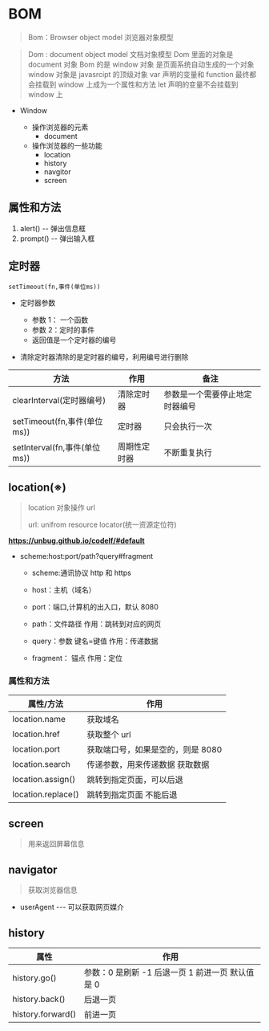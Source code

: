 # BOM

> Bom：Browser object model 浏览器对象模型

> Dom : document object model 文档对象模型
> Dom 里面的对象是 document 对象
> Bom 的是 window 对象 是页面系统自动生成的一个对象
> window 对象是 javasrcipt 的顶级对象
> var 声明的变量和 function 最终都会挂载到 window 上成为一个属性和方法
> let 声明的变量不会挂载到 window 上

-   Window

    -   操作浏览器的元素
        -   document
    -   操作浏览器的一些功能
        -   location
        -   history
        -   navgitor
        -   screen

## 属性和方法

1. alert() -- 弹出信息框
2. prompt() -- 弹出输入框

## 定时器

`setTimeout(fn,事件(单位ms))`

-   定时器参数

    -   参数 1： 一个函数
    -   参数 2：定时的事件
    -   返回值是一个定时器的编号

-   清除定时器清除的是定时器的编号，利用编号进行删除

| 方法                          | 作用         | 备注                           |
| ----------------------------- | ------------ | ------------------------------ |
| clearInterval(定时器编号)     | 清除定时器   | 参数是一个需要停止地定时器编号 |
| setTimeout(fn,事件(单位 ms))  | 定时器       | 只会执行一次                   |
| setInterval(fn,事件(单位 ms)) | 周期性定时器 | 不断重复执行                   |

## location(※)

> location 对象操作 url
>
> url: unifrom resource locator(统一资源定位符)

**https://unbug.github.io/codelf/#default**

-   scheme:host:port/path?query#fragment

    -   scheme:通讯协议 http 和 https

    -   host：主机（域名）

    -   port：端口,计算机的出入口，默认 8080

    -   path：文件路径 作用：跳转到对应的网页
    -   query：参数 键名=键值 作用：传递数据
    -   fragment： 锚点 作用：定位

### 属性和方法

| 属性/方法          | 作用                              |
| ------------------ | --------------------------------- |
| location.name      | 获取域名                          |
| location.href      | 获取整个 url                      |
| location.port      | 获取端口号，如果是空的，则是 8080 |
| location.search    | 传递参数，用来传递数据 获取数据   |
| location.assign()  | 跳转到指定页面，可以后退          |
| location.replace() | 跳转到指定页面 不能后退           |

## screen

> 用来返回屏幕信息

## navigator

> 获取浏览器信息

-   userAgent --- 可以获取网页媒介

## history

| 属性              | 作用                                             |
| ----------------- | ------------------------------------------------ |
| history.go()      | 参数：0 是刷新 -1 后退一页 1 前进一页 默认值是 0 |
| history.back()    | 后退一页                                         |
| history.forward() | 前进一页                                         |

